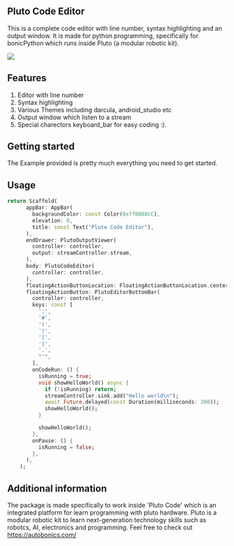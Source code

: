 <!--
This README describes the package. If you publish this package to pub.dev,
this README's contents appear on the landing page for your package.

For information about how to write a good package README, see the guide for
[writing package pages](https://dart.dev/guides/libraries/writing-package-pages).

For general information about developing packages, see the Dart guide for
[creating packages](https://dart.dev/guides/libraries/create-library-packages)
and the Flutter guide for
[developing packages and plugins](https://flutter.dev/developing-packages).
-->

## Pluto Code Editor

This is a complete code editor with line number, syntax highlighting and an output window.
It is made for python programming, specifically for bonicPython which runs inside Pluto (a modular robotic kit).

![](https://github.com/Autobonics/pluto_code_editor/blob/main/assets/pluto_code_editor_demo.gif)

## Features

1. Editor with line number
2. Syntax highlighting
3. Various Themes including darcula, android_studio etc
4. Output window which listen to a stream
5. Special charectors keyboard_bar for easy coding :).

## Getting started

The Example provided is pretty much everything you need to get started.

## Usage

```dart
return Scaffold(
      appBar: AppBar(
        backgroundColor: const Color(0xff0088CC),
        elevation: 0,
        title: const Text("Pluto Code Editor"),
      ),
      endDrawer: PlutoOutputViewer(
        controller: controller,
        output: streamController.stream,
      ),
      body: PlutoCodeEditor(
        controller: controller,
      ),
      floatingActionButtonLocation: FloatingActionButtonLocation.centerDocked,
      floatingActionButton: PlutoEditorBottomBar(
        controller: controller,
        keys: const [
          ':',
          '#',
          '(',
          ')',
          '[',
          ']',
          '.',
          "'",
        ],
        onCodeRun: () {
          isRunning = true;
          void showHelloWorld() async {
            if (!isRunning) return;
            streamController.sink.add("Hello world\n");
            await Future.delayed(const Duration(milliseconds: 200));
            showHelloWorld();
          }

          showHelloWorld();
        },
        onPause: () {
          isRunning = false;
        },
      ),
    );
```

## Additional information

The package is made specifically to work inside 'Pluto Code' which is an integrated platform
for learn programming with pluto hardware. Pluto is a modular robotic kit to learn next-generation
technology skills such as robotcs, AI, electronics and programming. Feel free to check out
https://autobonics.com/
